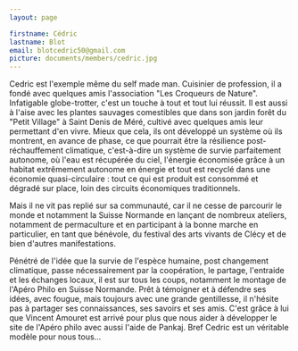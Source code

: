 ```yaml
---
layout: page

firstname: Cédric
lastname: Blot
email: blotcedric50@gmail.com
picture: documents/members/cedric.jpg
---
```


Cedric est l'exemple même du self made man. Cuisinier de profession, il a fondé avec quelques amis l'association "Les Croqueurs de Nature". Infatigable globe-trotter, c'est un touche à tout et tout lui réussit. Il est aussi à l'aise avec les plantes sauvages comestibles que dans son jardin forêt du "Petit Village" à Saint Denis de Méré, cultivé avec quelques amis leur permettant d'en vivre. Mieux que cela, ils ont développé un système où ils montrent, en avance de phase, ce que pourrait être la résilience post-réchauffement climatique, c'est-à-dire un système de survie parfaitement autonome, où l'eau est récupérée du ciel, l'énergie économisée grâce à un habitat extrêmement autonome en énergie et tout est recyclé dans une économie quasi-circulaire : tout ce qui est produit est consommé et dégradé sur place, loin des circuits économiques traditionnels.   

Mais il ne vit pas replié sur sa communauté, car il ne cesse de parcourir le monde et notamment la Suisse Normande en lançant de nombreux ateliers, notamment de permaculture et en participant à la bonne marche en particulier, en tant que bénévole, du festival des arts vivants de Clécy et de bien d'autres manifestations.    

Pénétré de l'idée que la survie de l'espèce humaine, post changement climatique, passe nécessairement par la coopération, le partage, l'entraide et les échanges locaux, il est sur tous les coups, notamment le montage de l'Apéro Philo en Suisse Normande. Prêt à témoigner et à défendre ses idées, avec fougue, mais toujours avec une grande gentillesse, il n'hésite pas à partager ses connaissances, ses savoirs et ses amis. C'est grâce à lui que Vincent Amouret est arrivé pour plus que nous aider à développer le site de l'Apéro philo avec aussi l'aide de Pankaj. Bref Cedric est un véritable modèle pour nous tous...

